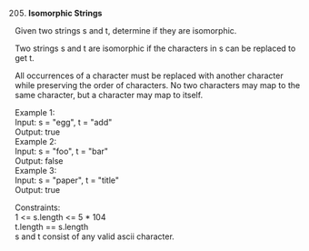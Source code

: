 205. **Isomorphic Strings**

Given two strings s and t, determine if they are isomorphic.<br>

Two strings s and t are isomorphic if the characters in s can be replaced to get t.<br>

All occurrences of a character must be replaced with another character while preserving the order of characters. No two characters may map to the same character, but a character may map to itself.<br>

 

Example 1:<br>
Input: s = "egg", t = "add"<br>
Output: true<br>
Example 2:<br>
Input: s = "foo", t = "bar"<br>
Output: false<br>
Example 3:<br>
Input: s = "paper", t = "title"<br>
Output: true<br>
 

Constraints:<br>
1 <= s.length <= 5 * 104<br>
t.length == s.length<br>
s and t consist of any valid ascii character.
